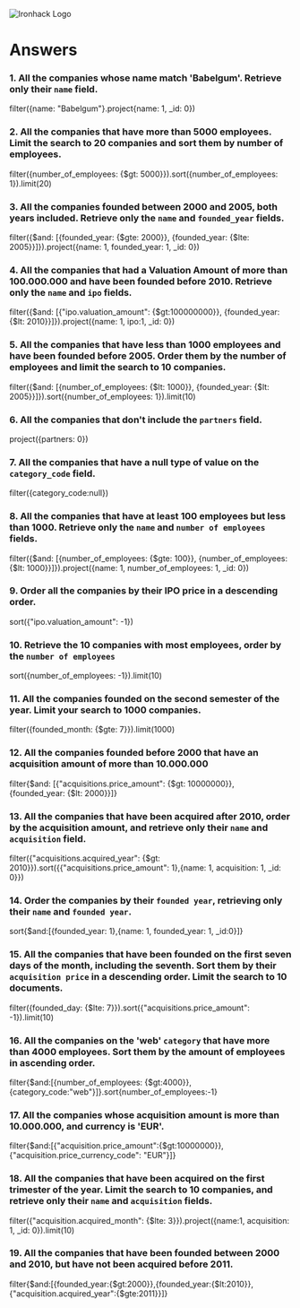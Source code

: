 ![Ironhack Logo](https://i.imgur.com/1QgrNNw.png)

# Answers

### 1. All the companies whose name match 'Babelgum'. Retrieve only their `name` field.

filter({name: "Babelgum"}.project{name: 1, _id: 0})

### 2. All the companies that have more than 5000 employees. Limit the search to 20 companies and sort them by **number of employees**.

filter({number_of_employees: {$gt: 5000}}).sort({number_of_employees: 1}).limit(20)

### 3. All the companies founded between 2000 and 2005, both years included. Retrieve only the `name` and `founded_year` fields.

filter({$and: [{founded_year: {$gte: 2000}}, {founded_year: {$lte: 2005}}]}).project({name: 1, founded_year: 1, _id: 0})

### 4. All the companies that had a Valuation Amount of more than 100.000.000 and have been founded before 2010. Retrieve only the `name` and `ipo` fields.

filter({$and: [{"ipo.valuation_amount": {$gt:100000000}}, {founded_year: {$lt: 2010}}]}).project({name: 1, ipo:1, _id: 0})

### 5. All the companies that have less than 1000 employees and have been founded before 2005. Order them by the number of employees and limit the search to 10 companies.

filter({$and: [{number_of_employees: {$lt: 1000}}, {founded_year: {$lt: 2005}}]}).sort({number_of_employees: 1}).limit(10)

### 6. All the companies that don't include the `partners` field.

project({partners: 0})

### 7. All the companies that have a null type of value on the `category_code` field.

filter({category_code:null})

### 8. All the companies that have at least 100 employees but less than 1000. Retrieve only the `name` and `number of employees` fields.

filter({$and: [{number_of_employees: {$gte: 100}}, {number_of_employees: {$lt: 1000}}]}).project({name: 1, number_of_employees: 1, _id: 0})

### 9. Order all the companies by their IPO price in a descending order.

sort({"ipo.valuation_amount": -1})

### 10. Retrieve the 10 companies with most employees, order by the `number of employees`

sort({number_of_employees: -1}).limit(10)

### 11. All the companies founded on the second semester of the year. Limit your search to 1000 companies.

filter({founded_month: {$gte: 7}}).limit(1000)

### 12. All the companies founded before 2000 that have an acquisition amount of more than 10.000.000

filter{$and: [{"acquisitions.price_amount": {$gt: 10000000}}, {founded_year: {$lt: 2000}}]}

### 13. All the companies that have been acquired after 2010, order by the acquisition amount, and retrieve only their `name` and `acquisition` field.

filter({"acquisitions.acquired_year": {$gt: 2010}}).sort({{"acquisitions.price_amount": 1},{name: 1, acquisition: 1, _id: 0}})

### 14. Order the companies by their `founded year`, retrieving only their `name` and `founded year`.

sort{$and:[{founded_year: 1},{name: 1, founded_year: 1, _id:0}]}

### 15. All the companies that have been founded on the first seven days of the month, including the seventh. Sort them by their `acquisition price` in a descending order. Limit the search to 10 documents.

filter({founded_day: {$lte: 7}}).sort({"acquisitions.price_amount": -1}).limit(10)

### 16. All the companies on the 'web' `category` that have more than 4000 employees. Sort them by the amount of employees in ascending order.

filter{$and:[{number_of_employees: {$gt:4000}}, {category_code:"web"}]}.sort{number_of_employees:-1}

### 17. All the companies whose acquisition amount is more than 10.000.000, and currency is 'EUR'.

filter{$and:[{"acquisition.price_amount":{$gt:10000000}},{"acquisition.price_currency_code": "EUR"}]}

### 18. All the companies that have been acquired on the first trimester of the year. Limit the search to 10 companies, and retrieve only their `name` and `acquisition` fields.

filter({"acquisition.acquired_month": {$lte: 3}}).project({name:1, acquisition: 1, _id: 0}).limit(10)

### 19. All the companies that have been founded between 2000 and 2010, but have not been acquired before 2011.

filter{$and:[{founded_year:{$gt:2000}},{founded_year:{$lt:2010}}, {"acquisition.acquired_year":{$gte:2011}}]}
